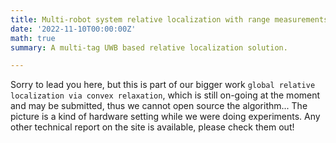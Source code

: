 ```yaml
---
title: Multi-robot system relative localization with range measurements (Not available)
date: '2022-11-10T00:00:00Z'
math: true
summary: A multi-tag UWB based relative localization solution.

---
```


Sorry to lead you here, but this is part of our bigger work `global relative localization via convex relaxation`, which is still on-going at the moment and may be submitted, thus we cannot open source the algorithm... The picture is a kind of hardware setting while we were doing experiments. Any other technical report on the site is available, please check them out!
